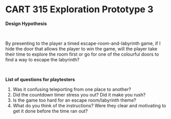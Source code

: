 # CART 315 Exploration Prototype 3

<b>Design Hypothesis</b>  

<br>

By presenting to the player a timed escape-room-and-labyrinth game, if I hide the door that allows the player to win the game, will the player take their time to explore the room first or go for one of the colourful doors to find a way to escape the labyrinth? 

<br>

<b>List of questions for playtesters</b>
<ol><li>Was it confusing teleporting from one place to another?</li> 
<li>Did the countdown timer stress you out? Did it make you rush?</li> 
<li>Is the game too hard for an escape room/labyrinth theme?</li>
<li>What do you think of the instructions? Were they clear and motivating to get it done before the time ran out?</li></ol> 
